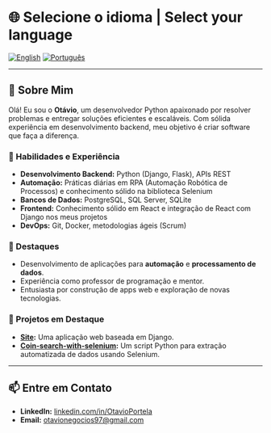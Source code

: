 # 🌐 Selecione o idioma | Select your language

[![English](https://img.shields.io/badge/Language-English-blue)](README.md)
[![Português](https://img.shields.io/badge/Idioma-Português-green)](README-PT.md)

---

## 👋 Sobre Mim
Olá! Eu sou o **Otávio**, um desenvolvedor Python apaixonado por resolver problemas e entregar soluções eficientes e escaláveis. Com sólida experiência em desenvolvimento backend, meu objetivo é criar software que faça a diferença.

### 🚀 Habilidades e Experiência
- **Desenvolvimento Backend:** Python (Django, Flask), APIs REST  
- **Automação:** Práticas diárias em RPA (Automação Robótica de Processos) e conhecimento sólido na biblioteca Selenium  
- **Bancos de Dados:** PostgreSQL, SQL Server, SQLite  
- **Frontend:** Conhecimento sólido em React e integração de React com Django nos meus projetos  
- **DevOps:** Git, Docker, metodologias ágeis (Scrum)


### 🌟 Destaques
- Desenvolvimento de aplicações para **automação** e **processamento de dados**.
- Experiência como professor de programação e mentor.
- Entusiasta por construção de apps web e exploração de novas tecnologias.

### 📂 Projetos em Destaque
- **[Site](https://github.com/OtavioPortela/site_casamento):** Uma aplicação web baseada em Django.
- **[Coin-search-with-selenium](https://github.com/OtavioPortela/Coin-search-with-selenium.gitit):** Um script Python para extração automatizada de dados usando Selenium.

---

## 📫 Entre em Contato
- **LinkedIn:** [linkedin.com/in/OtavioPortela](https://www.linkedin.com/in/otavio-portela-b7426019b/)
- **Email:** otavionegocios97@gmail.com
